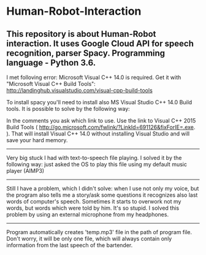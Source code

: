 # Human-Robot-Interaction
This repository is about Human-Robot interaction. It uses Google Cloud API for speech recognition, parser Spacy. Programming language - Python 3.6.
---------------------------------
I met folloving error: 
Microsoft Visual C++ 14.0 is required. Get it with "Microsoft Visual
C++ Build Tools": http://landinghub.visualstudio.com/visual-cpp-build-tools

To install spacy you'll need to install also MS Visual Studio C++ 14.0 Build tools.
It is possible to solve by the following way:

In the comments you ask which link to use. Use the link to Visual C++ 2015 Build Tools ( http://go.microsoft.com/fwlink/?LinkId=691126&fixForIE=.exe. ). That will install Visual C++ 14.0 without installing Visual Studio and will save your hard memory.

---------------------------------
Very big stuck I had with text-to-speech file playing. I solved it by the following way: just asked the OS to play this file using my default music player (AIMP3)

---------------------------------
Still I have a problem, which I didn't solve: when I use not only my voice, but the program also tells me a story/ask some questions it recognizes also last words of computer's speech. Sometimes it starts to overwork not my words, but words which were told by him. It's so stupid. I solved this problem by using an external microphone from my headphones.

---------------------------------
Program automatically creates 'temp.mp3' file in the path of program file. Don't worry, it will be only one file, which will always contain only information from the last speech of the bartender.
